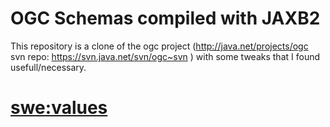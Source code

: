 OGC Schemas compiled with JAXB2
==============================

This repository is a clone of the ogc project (http://java.net/projects/ogc svn repo: https://svn.java.net/svn/ogc~svn ) with some tweaks that I found usefull/necessary.

<swe:values>
===========

